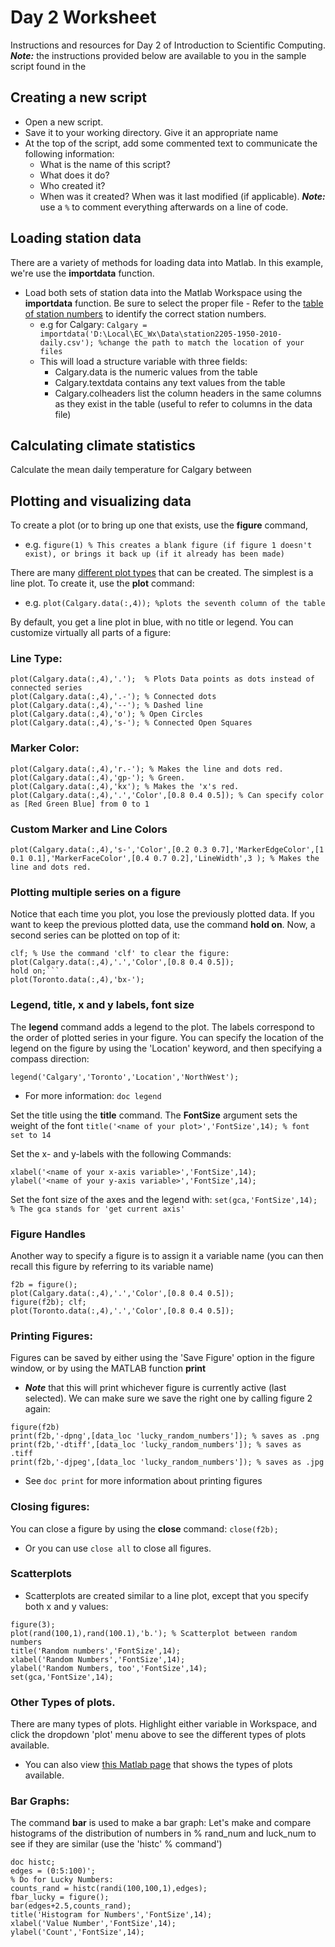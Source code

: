 # Day 2 Worksheet
Instructions and resources for Day 2 of Introduction to Scientific Computing. 
***Note:*** the instructions provided below are available to you in the sample script found in the 

## Creating a new script 
- Open a new script. 
- Save it to your working directory. Give it an appropriate name
- At the top of the script, add some commented text to communicate the following information: 
  - What is the name of this script? 
  - What does it do? 
  - Who created it? 
  - When was it created? When was it last modified (if applicable).
***Note:*** use a ```%``` to comment everything afterwards on a line of code. 

## Loading station data
There are a variety of methods for loading data into Matlab. In this example, we're use the **importdata** function.
- Load both sets of station data into the Matlab Workspace using the **importdata** function. Be sure to select the proper file - Refer to the [table of station numbers](https://github.com/3IE1/SciComp-2019/blob/master/Materials/deliverable-instructions.md#prepare-for-analyses) to identify the correct station numbers.
  - e.g for Calgary: ```Calgary = importdata('D:\Local\EC_Wx\Data\station2205-1950-2010-daily.csv'); %change the path to match the location of your files``` 
  - This will load a structure variable with three fields:
    - Calgary.data is the numeric values from the table
    - Calgary.textdata contains any text values from the table
    - Calgary.colheaders list the column headers in the same columns as they exist in the table (useful to refer to columns in the data file)

## Calculating climate statistics 
Calculate the mean daily temperature for Calgary between 

## Plotting and visualizing data
To create a plot (or to bring up one that exists, use the **figure** command, 
- e.g. ```figure(1) % This creates a blank figure (if figure 1 doesn't exist), or brings it back up (if it already has been made)```

There are many [different plot types](https://www.mathworks.com/help/matlab/creating_plots/types-of-matlab-plots.html) that can be created.  The simplest is a line plot. To create it, use the **plot** command:
- e.g. ```plot(Calgary.data(:,4)); %plots the seventh column of the table```

By default, you get a line plot in blue, with no title or legend. You can customize virtually all parts of a figure:

### Line Type: 
```
plot(Calgary.data(:,4),'.');  % Plots Data points as dots instead of connected series
plot(Calgary.data(:,4),'.-'); % Connected dots
plot(Calgary.data(:,4),'--'); % Dashed line
plot(Calgary.data(:,4),'o'); % Open Circles
plot(Calgary.data(:,4),'s-'); % Connected Open Squares
```
### Marker Color:
```
plot(Calgary.data(:,4),'r.-'); % Makes the line and dots red.
plot(Calgary.data(:,4),'gp-'); % Green.
plot(Calgary.data(:,4),'kx'); % Makes the 'x's red.
plot(Calgary.data(:,4),'.','Color',[0.8 0.4 0.5]); % Can specify color as [Red Green Blue] from 0 to 1
```
### Custom Marker and Line Colors
```
plot(Calgary.data(:,4),'s-','Color',[0.2 0.3 0.7],'MarkerEdgeColor',[1 0.1 0.1],'MarkerFaceColor',[0.4 0.7 0.2],'LineWidth',3 ); % Makes the line and dots red.
```
### Plotting multiple series on a figure
Notice that each time you plot, you lose the previously plotted data. If you want to keep the previous plotted data, use the command **hold on**. Now, a second series can be plotted on top of it:
```
clf; % Use the command 'clf' to clear the figure:
plot(Calgary.data(:,4),'.','Color',[0.8 0.4 0.5]);
hold on;```
plot(Toronto.data(:,4),'bx-');
```

### Legend, title, x and y labels, font size
The **legend** command adds a legend to the plot. The labels correspond to the order of plotted series in your figure. You can specify the location of the legend on the figure by using the 'Location' keyword, and then specifying a compass direction:

```legend('Calgary','Toronto','Location','NorthWest');```
- For more information: ```doc legend```

Set the title using the **title** command. The **FontSize** argument sets the weight of the font
```title('<name of your plot>','FontSize',14); % font set to 14```

Set the x- and y-labels with the following Commands:
```
xlabel('<name of your x-axis variable>','FontSize',14);
ylabel('<name of your y-axis variable>','FontSize',14);
```

Set the font size of the axes and the legend with:
```set(gca,'FontSize',14); % The gca stands for 'get current axis'```

### Figure Handles
Another way to specify a figure is to assign it a variable name (you can then recall this figure by referring to its variable name)
```
f2b = figure(); 
plot(Calgary.data(:,4),'.','Color',[0.8 0.4 0.5]);
figure(f2b); clf;
plot(Toronto.data(:,4),'.','Color',[0.8 0.4 0.5]);
```

### Printing Figures:
Figures can be saved by either using the 'Save Figure' option in the figure window, or by using the MATLAB function **print**
- ***Note*** that this will print whichever figure is currently active (last selected).  We can make sure we save the right one by calling figure 2 again:
```
figure(f2b)
print(f2b,'-dpng',[data_loc 'lucky_random_numbers']); % saves as .png
print(f2b,'-dtiff',[data_loc 'lucky_random_numbers']); % saves as .tiff
print(f2b,'-djpeg',[data_loc 'lucky_random_numbers']); % saves as .jpg
```
- See ```doc print``` for more information about printing figures

### Closing figures:
You can close a figure by using the **close** command:
```close(f2b);```
- Or you can use ```close all``` to close all figures.

### Scatterplots
- Scatterplots are created similar to a line plot, except that you specify both x and y values:
```
figure(3);
plot(rand(100,1),rand(100.1),'b.'); % Scatterplot between random numbers
title('Random numbers','FontSize',14);
xlabel('Random Numbers','FontSize',14);
ylabel('Random Numbers, too','FontSize',14);
set(gca,'FontSize',14);
```

### Other Types of plots.
There are many types of plots. Highlight either variable in Workspace, and click the dropdown 'plot' menu above to see the different types of plots available. 
- You can also view [this Matlab page](https://www.mathworks.com/help/matlab/creating_plots/types-of-matlab-plots.html) that shows the types of plots available.

### Bar Graphs:
The command **bar** is used to make a bar graph: Let's make and compare histograms of the distribution of numbers in 
% rand_num and luck_num to see if they are similar (use the 'histc'
% command')
```
doc histc;
edges = (0:5:100)';
% Do for Lucky Numbers:
counts_rand = histc(randi(100,100,1),edges);
fbar_lucky = figure();
bar(edges+2.5,counts_rand);
title('Histogram for Numbers','FontSize',14);
xlabel('Value Number','FontSize',14);
ylabel('Count','FontSize',14);
```
